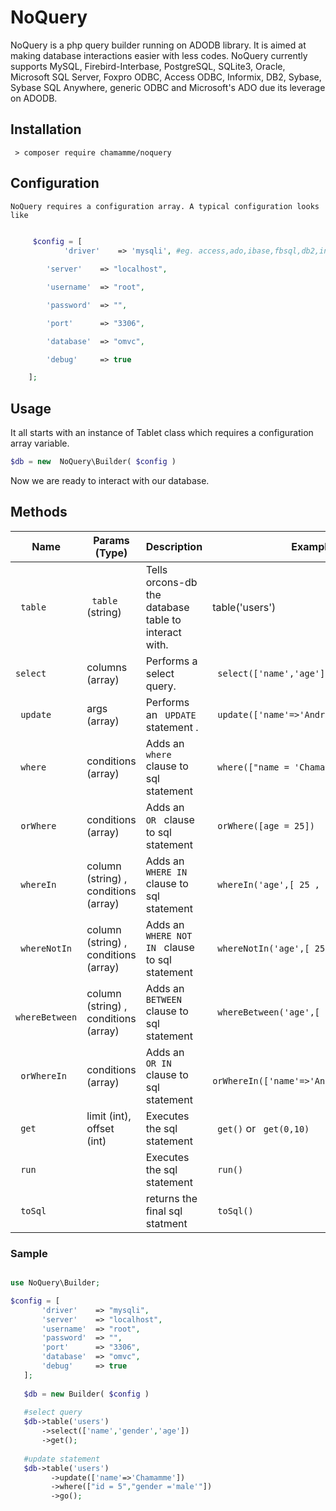 

# NoQuery 
 NoQuery is a php query builder running on ADODB library. It is aimed at making database interactions easier with less codes.
 NoQuery currently supports MySQL, Firebird-Interbase, PostgreSQL, SQLite3, Oracle, Microsoft SQL Server, Foxpro ODBC, Access ODBC, 
 Informix, DB2, Sybase, Sybase SQL Anywhere, generic ODBC and Microsoft's ADO due its leverage on ADODB.
## Installation
 	 > composer require chamamme/noquery
	 
## Configuration
	NoQuery requires a configuration array. A typical configuration looks like

```php
	
	 $config = [
	        'driver' 	=> 'mysqli', #eg. access,ado,ibase,fbsql,db2,informix,ldap,mssqlnative,netezza,odbc,odbtp,oci8,pdo,postgres9,proxy,ads,sybase_ase,sqlite3,sybase

		'server' 	=> "localhost",

		'username' 	=> "root",

		'password' 	=> "",

		'port' 		=> "3306",

		'database' 	=> "omvc",

		'debug' 	=> true

	];
```
## Usage 
It all starts with an instance of  Tablet class which requires a configuration array variable.  
```php  
$db = new  NoQuery\Builder( $config ) 
```
Now we are ready to interact with our database. 

## Methods 

|Name  |Params (Type) |Description | Example |
|------- |--------- |------ |------|
|<code> table </code> |  <code> table  </code>(string) | Tells orcons-db the database table to interact with. | table('users')  |
| <code>select</code> |columns (array) | Performs a select query. | <code> select(['name','age']) </code>|
| <code> update </code> |args (array) | Performs an <code> UPDATE </code> statement . | <code> update(['name'=>'Andrew','age'=>10]) </code>|
|<code> where </code> | conditions (array)| Adds an <code> where </code> clause to sql statement | <code> where(["name = 'Chamamme'])</code>|
|<code> orWhere </code> | conditions (array)| Adds an <code> OR </code> clause to sql statement | <code> orWhere([age = 25])</code>|
|<code> whereIn </code> | column (string) , conditions (array)| Adds an <code> WHERE IN </code> clause to sql statement | <code> whereIn('age',[ 25 , 6 , 8 ])</code>|
|<code> whereNotIn </code> | column (string) , conditions (array)| Adds an <code> WHERE NOT IN </code> clause to sql statement | <code> whereNotIn('age',[ 25 , 6 , 8 ]) </code>|
|<code> whereBetween </code> | column (string) , conditions (array)| Adds an <code> BETWEEN </code> clause to sql statement | <code> whereBetween('age',[ 18 ,19 ]) </code>|
|<code> orWhereIn </code> | conditions (array)| Adds an <code> OR IN </code> clause to sql statement | <code> orWhereIn(['name'=>'Andrew','age'=>25]) </code>|
|<code> get </code> | limit (int), offset (int)| Executes the sql statement  | <code>  get()</code> or <code> get(0,10) </code>|
|<code> run </code> |  | Executes the sql statement  | <code>  run() </code> |
|<code> toSql </code> |  | returns the final sql statment  | <code>  toSql() </code> |
### Sample
 ```php 
 
 use NoQuery\Builder;
 
$config = [
	    'driver' 	=> "mysqli",
		'server' 	=> "localhost",
		'username' 	=> "root",
		'password' 	=> "",
		'port' 		=> "3306",
		'database' 	=> "omvc",
		'debug' 	=> true
	];
	
	$db = new Builder( $config ) 
	
	#select query
	$db->table('users')
		->select(['name','gender','age'])
		->get();
		
	#update statement
	$db->table('users')
		  ->update(['name'=>'Chamamme'])
		  ->where(["id = 5","gender ='male'"])
		  ->go();
		  
```
	
